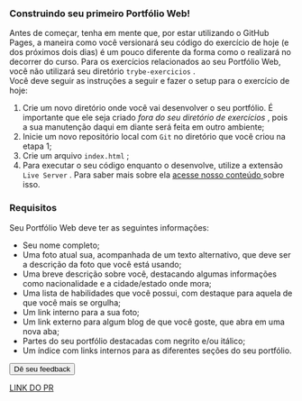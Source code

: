 <div class=" col-span-12 content-section-box"><h3 id="construindo-seu-primeiro-portfolio-web" class="title-section">
  Construindo seu primeiro Portfólio Web!
</h3>
<div class="pt-1 pb-1">
  Antes de começar, tenha em mente que, por estar utilizando o GitHub Pages, a maneira como você versionará seu código do exercício de hoje (e dos próximos dois dias) é um pouco diferente da forma como o realizará no decorrer do curso. Para os exercícios relacionados ao seu Portfólio Web, você não utilizará seu diretório 
<code class="inline">trybe-exercicios</code>  .
</div>
<div class="pt-1 pb-1">
  Você deve seguir as instruções a seguir e fazer o setup para o exercício de hoje:
</div>
<ol>
  <li>
    Crie um novo diretório onde você vai desenvolver o seu portfólio. É importante que ele seja criado 
    <em>
      fora do seu diretório de exercícios
    </em>
    , pois a sua manutenção daqui em diante será feita em outro ambiente;
  </li>
  <li>
    Inicie um novo repositório local com 
<code class="inline">Git</code>     no diretório que você criou na etapa 1;
  </li>
  <li>
    Crie um arquivo 
<code class="inline">index.html</code>    ;
  </li>
  <li>
    Para executar o seu código enquanto o desenvolve, utilize a extensão 
<code class="inline">Live Server</code>    . Para saber mais sobre ela 
    <a href="/course/real-life-engineer/vscode#live-server">
      acesse nosso conteúdo
    </a>
     sobre isso.
  </li>
</ol>
<div class="content-spacement"></div>
  
<div class=" col-span-12 content-section-box"><h3 id="requisitos" class="title-section">
  Requisitos
</h3>
<div class="pt-1 pb-1">
  Seu Portfólio Web deve ter as seguintes informações:
</div>
<ul>
  <li>
    <div class="pt-1 pb-1">
      Seu nome completo;
    </div>
  </li>
  <li>
    <div class="pt-1 pb-1">
      Uma foto atual sua, acompanhada de um texto alternativo, que deve ser a descrição da foto que você está usando;
    </div>
  </li>
  <li>
    <div class="pt-1 pb-1">
      Uma breve descrição sobre você, destacando algumas informações como nacionalidade e a cidade/estado onde mora;
    </div>
  </li>
  <li>
    <div class="pt-1 pb-1">
      Uma lista de habilidades que você possui, com destaque para aquela de que você mais se orgulha;
    </div>
  </li>
  <li>
    <div class="pt-1 pb-1">
      Um link interno para a sua foto;
    </div>
  </li>
  <li>
    <div class="pt-1 pb-1">
      Um link externo para algum blog de que você goste, que abra em uma nova aba;
    </div>
  </li>
  <li>
    <div class="pt-1 pb-1">
      Partes do seu portfólio destacadas com negrito e/ou itálico;
    </div>
  </li>
  <li>
    <div class="pt-1 pb-1">
      Um índice com links internos para as diferentes seções do seu portfólio.
    </div>
  </li>
</ul>
<div class="content-spacement"></div><div class="content-section-feedback"><button type="button" class="btn btn-primary btn-base">Dê seu feedback</button></div></div>
  
[LINK DO PR](https://github.com/engnogueira/trybe-exercicios/pull/4)
